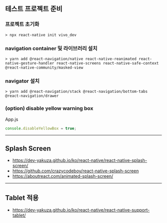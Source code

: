 ## 테스트 프로젝트 준비

### 프로젝트 초기화

```nodejs
> npx react-native init vivo_dev
```

### navigation container 및 라이브러리 설치

```nodejs
> yarn add @react-navigation/native react-native-reanimated react-native-gesture-handler react-native-screens react-native-safe-context @react-native-community/masked-view
```

### navigator 설치

```nodejs
> yarn add @react-navigation/stack @react-navigation/bottom-tabs @react-navigation/drawer
```

### (option) disable yellow warning box

App.js

```javascript
console.disableYellowBox = true;
```

---

## Splash Screen

- <https://dev-yakuza.github.io/ko/react-native/react-native-splash-screen/>
- <https://github.com/crazycodeboy/react-native-splash-screen>
- <https://aboutreact.com/animated-splash-screen/>

---

## Tablet 적용

- <https://dev-yakuza.github.io/ko/react-native/react-native-support-tablet/>
